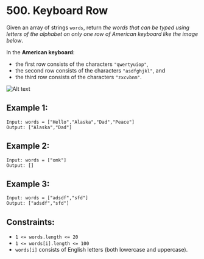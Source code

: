 # 500. Keyboard Row

Given an array of strings `words`, return _the words that can be typed using letters of the alphabet on only one row of American keyboard like the image below_.

In the **American keyboard**:

- the first row consists of the characters `"qwertyuiop"`,
- the second row consists of the characters `"asdfghjkl"`, and
- the third row consists of the characters `"zxcvbnm"`.

![Alt text](https://assets.leetcode.com/uploads/2018/10/12/keyboard.png)

## Example 1:

```
Input: words = ["Hello","Alaska","Dad","Peace"]
Output: ["Alaska","Dad"]
```

## Example 2:

```
Input: words = ["omk"]
Output: []
```

## Example 3:

```
Input: words = ["adsdf","sfd"]
Output: ["adsdf","sfd"]
```

## Constraints:

- `1 <= words.length <= 20`
- `1 <= words[i].length <= 100`
- `words[i]` consists of English letters (both lowercase and uppercase).
